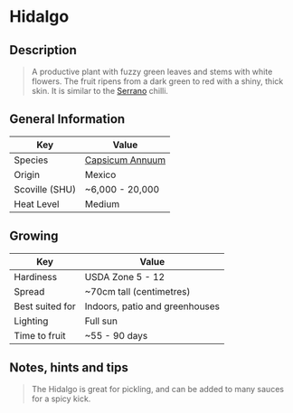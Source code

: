 # Hidalgo

## Description

> A productive plant with fuzzy green leaves and stems with white flowers. The fruit ripens from a dark green to red with a shiny, thick skin. It is similar to the [Serrano](serrano.md) chilli.

## General Information

Key | Value
--- | ---
Species | [Capsicum Annuum](../capsicum-annuum)
Origin | Mexico
Scoville (SHU) | ~6,000 - 20,000
Heat Level | Medium

## Growing

Key | Value
--- | -----
Hardiness | USDA Zone 5 - 12
Spread | ~70cm tall (centimetres)
Best suited for | Indoors, patio and greenhouses
Lighting | Full sun
Time to fruit | ~55 - 90 days

## Notes, hints and tips

> The Hidalgo is great for pickling, and can be added to many sauces for a spicy kick.
